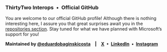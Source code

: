 [url_microsoft]: https://www.microsoft.com/en-us/startups
[url_author]: https://github.com/eduardobaginskicosta
[url_repos]: https://github.com/orgs/thirtytwointerops/repositories

<!-- == == == -->

[social_instagram]: https://instagram.com/eduardobcosta7/
[social_linkedin]: https://linkedin.com/in/eduardobaginskicosta/
[social_twitter]: https://twitter.com/eduardobcosta7/

<!-- == == == -->

### ThirtyTwo Interops&ensp;•&ensp;Official GitHub

You are welcome to our official GitHub profile! Although there is nothing interesting
here, I assure you that great surprises await you in the [repositories section][url_repos].
Stay tuned for what we have planned with Microsoft’s support for you!

**Maintained by [@eduardobaginskicosta][url_author]&emsp;|&emsp;[X][social_twitter]&ensp;•&ensp;[LinkedIn][social_linkedin]&ensp;•&ensp;[Instagram][social_instagram]**

